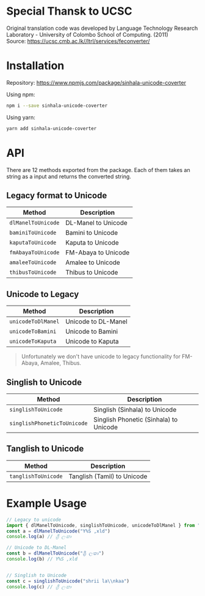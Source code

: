 # Special Thansk to UCSC 
Original translation code was developed by Language Technology Research Laboratory - University of Colombo School of Computing. (2011)  
Source:  https://ucsc.cmb.ac.lk//ltrl/services/feconverter/

# Installation 
Repository: https://www.npmjs.com/package/sinhala-unicode-coverter  

Using npm:
```sh
npm i --save sinhala-unicode-coverter
```

Using yarn:
```sh
yarn add sinhala-unicode-coverter
```

# API

There are 12 methods exported from the package. Each of them takes an string as a input and returns the converted string.

## Legacy format to Unicode 

Method | Description
--- | ---
`dlManelToUnicode` | DL-Manel to Unicode
`baminiToUnicode` | Bamini to Unicode
`kaputaToUnicode` | Kaputa to Unicode
`fmAbayaToUnicode` | FM-Abaya to Unicode
`amaleeToUnicode` | Amalee to Unicode  
`thibusToUnicode` | Thibus to Unicode  

   

## Unicode to Legacy

Method | Description
--- | ---
`unicodeToDlManel` | Unicode to DL-Manel
`unicodeToBamini` | Unicode to Bamini
`unicodeToKaputa` | Unicode to Kaputa

> Unfortunately we don't have unicode to legacy functionality for FM-Abaya, Amalee, Thibus.


## Singlish to Unicode

Method | Description
--- | ---
`singlishToUnicode` | Singlish (Sinhala) to Unicode
`singlishPhoneticToUnicode` | Singlish Phonetic (Sinhala) to Unicode
   
## Tanglish to Unicode
  
Method | Description
--- | ---
`tanglishToUnicode` | Tanglish (Tamil) to Unicode


# Example Usage
```ts
// Legacy to unicode
import { dlManelToUnicode, singlishToUnicode, unicodeToDlManel } from "sinhala-unicode-coverter"
const a = dlManelToUnicode("Y%S ,xld")
console.log(a) // ශ්‍රී ලංකා 

// Unicode to DL-Manel
const b = dlManelToUnicode("ශ්‍රී ලංකා")
console.log(b) // Y%S ,xld


// Singlish to Unicode
const c = singlishToUnicode("shrii la\\nkaa")
console.log(c) // ශ්‍රී ලංකා 

```



